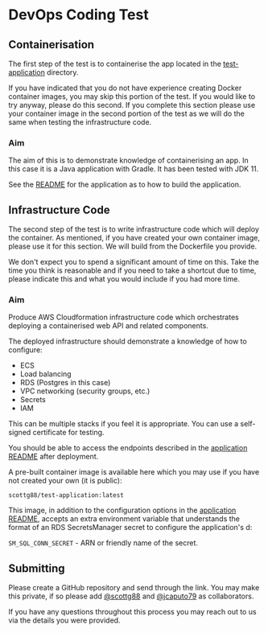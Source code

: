 # DevOps Coding Test

## Containerisation

The first step of the test is to containerise the app located in the [test-application](test-application/) directory.

If you have indicated that you do not have experience creating Docker container images, you may skip this portion
of the test. If you would like to try anyway, please do this second. If you complete this section please
use your container image in the second portion of the test as we will do the same when testing the infrastructure
code.

### Aim

The aim of this is to demonstrate knowledge of containerising an app. In this case it is a Java application
with Gradle. It has been tested with JDK 11.

See the [README](test-application/README.md) for the application as to how to build the application.

## Infrastructure Code

The second step of the test is to write infrastructure code which will deploy the container. As mentioned,
if you have created your own container image, please use it for this section. We will build from the Dockerfile you
provide.

We don't expect you to spend a significant amount of time on this. Take the time you think is reasonable and if you
need to take a shortcut due to time, please indicate this and what you would include if you had more time.

### Aim

Produce AWS Cloudformation infrastructure code which orchestrates deploying a containerised web API and related components.

The deployed infrastructure should demonstrate a knowledge of how to configure:

- ECS
- Load balancing
- RDS (Postgres in this case)
- VPC networking (security groups, etc.)
- Secrets
- IAM

This can be multiple stacks if you feel it is appropriate. You can use a self-signed certificate for testing.

You should be able to access the endpoints described in the [application README](test-application/README.md) after
deployment.

A pre-built container image is available here which you may use if you have not created your own (it is public):

`scottg88/test-application:latest`

This image, in addition to the configuration options in the [application README](test-application/README.md),
accepts an extra environment variable that understands the format of an RDS SecretsManager secret to configure
the application's d:

`SM_SQL_CONN_SECRET` - ARN or friendly name of the secret.

## Submitting

Please create a GitHub repository and send through the link. You may make this private, if so please
add [@scottg88](https://github.com/scottg88) and [@jcaputo79](https://github.com/jcaputo79) as collaborators.

If you have any questions throughout this process you may reach out to us via the details you were provided.
